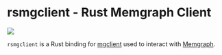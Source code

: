# rsmgclient - Rust Memgraph Client

[![](https://github.com/memgraph/rsmgclient/workflows/CI/badge.svg)](https://github.com/memgraph/rsmgclient/actions)

`rsmgclient` is a Rust binding for [mgclient](https://github.com/memgraph/mgclient) used to interact with [Memgraph](https://memgraph.com/).  